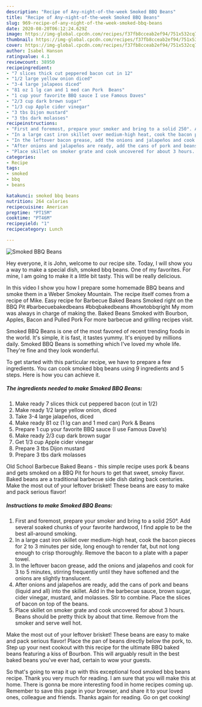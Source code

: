 ```yaml
---
description: "Recipe of Any-night-of-the-week Smoked BBQ Beans"
title: "Recipe of Any-night-of-the-week Smoked BBQ Beans"
slug: 969-recipe-of-any-night-of-the-week-smoked-bbq-beans
date: 2020-08-20T06:12:24.629Z
image: https://img-global.cpcdn.com/recipes/f37fb8cceab2ef94/751x532cq70/smoked-bbq-beans-recipe-main-photo.jpg
thumbnail: https://img-global.cpcdn.com/recipes/f37fb8cceab2ef94/751x532cq70/smoked-bbq-beans-recipe-main-photo.jpg
cover: https://img-global.cpcdn.com/recipes/f37fb8cceab2ef94/751x532cq70/smoked-bbq-beans-recipe-main-photo.jpg
author: Isabel Hanson
ratingvalue: 4.1
reviewcount: 38950
recipeingredient:
- "7 slices thick cut peppered bacon cut in 12"
- "1/2 large yellow onion diced"
- "3-4 large jalapeos diced"
- "81 oz 1 lg can and 1 med can Pork  Beans"
- "1 cup your favorite BBQ sauce I use Famous Daves"
- "2/3 cup dark brown sugar"
- "1/3 cup Apple cider vinegar"
- "3 tbs Dijon mustard"
- "3 tbs dark molasses"
recipeinstructions:
- "First and foremost, prepare your smoker and bring to a solid 250°. Add several soaked chunks of your favorite hardwood, I find apple to be the best all-around smoking."
- "In a large cast iron skillet over medium-high heat, cook the bacon pieces for 2 to 3 minutes per side, long enough to render fat, but not long enough to crisp thoroughly. Remove the bacon to a plate with a paper towel."
- "In the leftover bacon grease, add the onions and jalapeños and cook for 3 to 5 minutes, stirring frequently until they have softened and the onions are slightly translucent."
- "After onions and jalapeños are ready, add the cans of pork and beans (liquid and all) into the skillet. Add in the barbecue sauce, brown sugar, cider vinegar, mustard, and molasses. Stir to combine. Place the slices of bacon on top of the beans."
- "Place skillet on smoker grate and cook uncovered for about 3 hours. Beans should be pretty thick by about that time. Remove from the smoker and serve well hot."
categories:
- Recipe
tags:
- smoked
- bbq
- beans

katakunci: smoked bbq beans 
nutrition: 264 calories
recipecuisine: American
preptime: "PT15M"
cooktime: "PT46M"
recipeyield: "1"
recipecategory: Lunch

---
```



![Smoked BBQ Beans](https://img-global.cpcdn.com/recipes/f37fb8cceab2ef94/751x532cq70/smoked-bbq-beans-recipe-main-photo.jpg)

Hey everyone, it is John, welcome to our recipe site. Today, I will show you a way to make a special dish, smoked bbq beans. One of my favorites. For mine, I am going to make it a little bit tasty. This will be really delicious.

In this video I show you how I prepare some homemade BBQ beans and smoke them in a Weber Smokey Mountain. The recipe itself comes from a recipe of Mike. Easy recipe for Barbecue Baked Beans Smoked right on the BBQ Pit #barbecuebakedbeans #bbqbakedbeans #howtobbqright My mom was always in charge of making the. Baked Beans Smoked with Bourbon, Apples, Bacon and Pulled Pork For more barbecue and grilling recipes visit.

Smoked BBQ Beans is one of the most favored of recent trending foods in the world. It's simple, it is fast, it tastes yummy. It's enjoyed by millions daily. Smoked BBQ Beans is something which I've loved my whole life. They're fine and they look wonderful.


To get started with this particular recipe, we have to prepare a few ingredients. You can cook smoked bbq beans using 9 ingredients and 5 steps. Here is how you can achieve it.

<!--inarticleads1-->

##### The ingredients needed to make Smoked BBQ Beans:

1. Make ready 7 slices thick cut peppered bacon (cut in 1/2)
1. Make ready 1/2 large yellow onion, diced
1. Take 3-4 large jalapeños, diced
1. Make ready 81 oz (1 lg can and 1 med can) Pork &amp; Beans
1. Prepare 1 cup your favorite BBQ sauce (I use Famous Dave’s)
1. Make ready 2/3 cup dark brown sugar
1. Get 1/3 cup Apple cider vinegar
1. Prepare 3 tbs Dijon mustard
1. Prepare 3 tbs dark molasses


Old School Barbecue Baked Beans - this simple recipe uses pork &amp; beans and gets smoked on a BBQ Pit for hours to get that sweet, smoky flavor. Baked beans are a traditional barbecue side dish dating back centuries. Make the most out of your leftover brisket! These beans are easy to make and pack serious flavor! 

<!--inarticleads2-->

##### Instructions to make Smoked BBQ Beans:

1. First and foremost, prepare your smoker and bring to a solid 250°. Add several soaked chunks of your favorite hardwood, I find apple to be the best all-around smoking.
1. In a large cast iron skillet over medium-high heat, cook the bacon pieces for 2 to 3 minutes per side, long enough to render fat, but not long enough to crisp thoroughly. Remove the bacon to a plate with a paper towel.
1. In the leftover bacon grease, add the onions and jalapeños and cook for 3 to 5 minutes, stirring frequently until they have softened and the onions are slightly translucent.
1. After onions and jalapeños are ready, add the cans of pork and beans (liquid and all) into the skillet. Add in the barbecue sauce, brown sugar, cider vinegar, mustard, and molasses. Stir to combine. Place the slices of bacon on top of the beans.
1. Place skillet on smoker grate and cook uncovered for about 3 hours. Beans should be pretty thick by about that time. Remove from the smoker and serve well hot.


Make the most out of your leftover brisket! These beans are easy to make and pack serious flavor! Place the pan of beans directly below the pork, to. Step up your next cookout with this recipe for the ultimate BBQ baked beans featuring a kiss of Bourbon. This will arguably result in the best baked beans you&#39;ve ever had, certain to wow your guests. 

So that's going to wrap it up with this exceptional food smoked bbq beans recipe. Thank you very much for reading. I am sure that you will make this at home. There is gonna be more interesting food in home recipes coming up. Remember to save this page in your browser, and share it to your loved ones, colleague and friends. Thanks again for reading. Go on get cooking!
